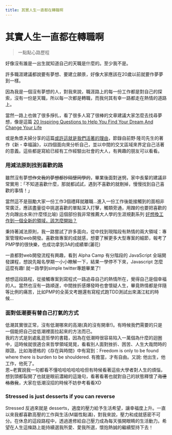 ```yaml
---
title: 其實人生一直都在轉職啊
---
```


# 其實人生一直都在轉職啊

>一點點心路歷程

好像沒有誰是一出生就知道自己的天職是什麼的。至少我不是。  

許多職涯建議都說要有夢想、要建立願景，好像大家應該在20歲以前就要作夢夢到一樣。  

因為我是一個沒有夢想的人，對我來說，職涯路上的每一份工作都是對自己的探索，沒有一份是天職，所以每一次都是轉職，而我何其有幸一路都走在熱情的道路上。  

當然一路上也做了很多掙扎，看了很多人寫了很棒的文章建議大家怎麼去找尋夢想，像是這篇 [20 Inspiring Questions to Help You Find Your Dream And Change Your Life](https://www.lifehack.org/articles/communication/20-inspiring-questions-help-you-find-your-dream-and-change-your-life.html?fbclid=IwAR0GRs4aJ35BXKvIpFmgZmEnP4V-1d6bvuOp7h3wqMhIANZz9ifK1rk0cno)

或是魚漿夫婦分享的這篇[或許這就是我們活著的理由](https://www.facebook.com/photo/?fbid=580459943450531&set=a.533866808109845)，節錄自前野·隆司先生的著作《新・幸福論》，以四個面向來分析自己，並以中間的交叉區域來界定自己活著的意義。這些都是寫給已經有工作經驗出社會的大人，有興趣的朋友可以看看。  

### 用減法原則找到喜歡的路

雖然沒有夢想~~作文我的夢想都抄隔壁同學的~~，畢業後面對迷惘，家中長輩的建議非常實用：「不知道喜歡什麼，那就都試試，遇到不喜歡的就刪掉，慢慢找到自己喜歡的事情！」

當然這不是鼓勵大家一份工作3個禮拜就離職...進入一份工作後能接觸到的面相非常廣泛，應該盡量從中挑選喜歡的單點深入打擊，觸類旁通，用蹭的也要把喜歡的方向蹭出水來(什麼怪比喻) 這個部份我非常推薦大人學的生涯規劃系列 [好想換工作到一個全新的領域，該怎麼開始？](https://www.darencademy.com/article/view/id/16459)

秉持著減法原則，我一路嘗試了許多面向，從中找到現階段有熱情的兩大領域：專案管理和web開發。喜歡做專案的成就感，想要了解更多大型專案的細節，報考了PMP學的很快樂，也成功拿到3A的成績單(灑花)

一直都對web開發流程有興趣，看到 Alpha Camp 有分階段的 JavaScript 全端開發課程，想說先報名學期一小小瞭解一下，結果一學停不下來，Javascript 怎麼這麼有趣! 就一路學到simple twitter專題畢業了!

想想這段路程，從接觸專案到寫程式一路追尋自己的熱情所在，覺得自己是個幸福的人。當然也沒有一路順遂，中間挫折感爆發時也會懷疑人生，畢竟熱情都是伴隨等比例的痛苦，比如PMP的全英文考題還有寫程式跑TDD測試出來滿江紅的時候...

### 面對低潮要有替自己打氣的方式

低潮其實很正常，沒有低潮哪來的高潮(真的沒有開車!)。有時候我們需要的只是一個能把自己從低潮裡面拉起來的方法而已。  
我的方式是到處亂逛哲學的書籍，因為在低潮時很容易陷入一萬個為什麼的迴圈中，這時候就很適合來哲學領域晃晃，看看別人面對挫折、困苦、人生大哉問時的辯證。比如海德格的《存在與時間》中有寫到：Freedom is only to be found where there is burden to be shouldered.
有擔當，才有自由。又說: 他出生，他工作，他死了。  
恩~老實說我一句都看不懂哈哈哈哈哈哈但有時候看著這些大學者對人生的煩惱，想到頭都裂開了也就是眼前濃縮的這幾句，看著看著也就對自己的狀態釋懷了~~海德格救我~~，大家在低潮沒招的時候不妨參考看看XD  

### Stressed is just desserts if you can reverse

Stressed 反過來就是 desserts，適度的壓力給予生活希望，讓幸福度上升。一直以來我都喜歡高壓的工作與生活(M屬性點滿)，對我來說，壓力和成就感密不可分。在休息的這段路程中，透過進修給自己壓力成為每天張開眼睛的生活動力。希望在人生這條路上能持續選我所愛、愛我所選，懷抱熱誠的繼續堅持下去！
